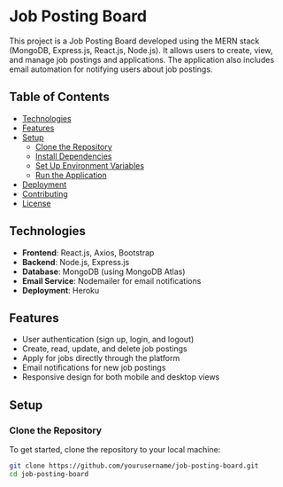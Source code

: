 # Job Posting Board

This project is a Job Posting Board developed using the MERN stack (MongoDB, Express.js, React.js, Node.js). It allows users to create, view, and manage job postings and applications. The application also includes email automation for notifying users about job postings.

## Table of Contents

- [Technologies](#technologies)
- [Features](#features)
- [Setup](#setup)
  - [Clone the Repository](#clone-the-repository)
  - [Install Dependencies](#install-dependencies)
  - [Set Up Environment Variables](#set-up-environment-variables)
  - [Run the Application](#run-the-application)
- [Deployment](#deployment)
- [Contributing](#contributing)
- [License](#license)

## Technologies

- **Frontend**: React.js, Axios, Bootstrap
- **Backend**: Node.js, Express.js
- **Database**: MongoDB (using MongoDB Atlas)
- **Email Service**: Nodemailer for email notifications
- **Deployment**: Heroku

## Features

- User authentication (sign up, login, and logout)
- Create, read, update, and delete job postings
- Apply for jobs directly through the platform
- Email notifications for new job postings
- Responsive design for both mobile and desktop views

## Setup

### Clone the Repository

To get started, clone the repository to your local machine:

```bash
git clone https://github.com/yourusername/job-posting-board.git
cd job-posting-board
